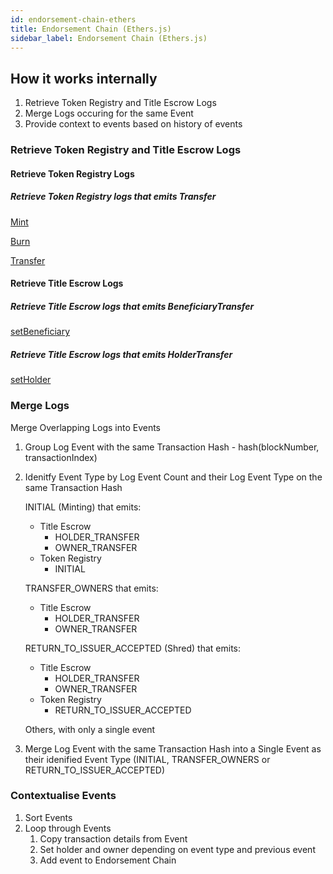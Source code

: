 ```yaml
---
id: endorsement-chain-ethers
title: Endorsement Chain (Ethers.js)
sidebar_label: Endorsement Chain (Ethers.js)
---
```


<!--
```sh
npm install --save @govtechsg/endorsement-chain
```

```ts
import { retrieveEndorsementChain } from "@govtechsg/endorsement-chain";
import { TradeTrustToken__factory } from "@govtechsg/token-registry/contracts";

const tokenRegistry = TradeTrustToken__factory.connect(tokenRegistryAddress, provider);
const tokenId = "0xabcd";
const endorsementChain = retrieveEndorsementChain({ tokenRegistry, tokenId });
console.log(endorsementChain);
```
-->

## How it works internally

1. Retrieve Token Registry and Title Escrow Logs
2. Merge Logs occuring for the same Event
3. Provide context to events based on history of events

### Retrieve Token Registry and Title Escrow Logs

#### Retrieve Token Registry Logs

##### Retrieve Token Registry logs that emits Transfer

[Mint](https://github.com/Open-Attestation/token-registry/blob/f9495dbb716e4a0a818bc08974c2d1efe84b0735/contracts/base/SBTUpgradeable.sol#L236)

[Burn](https://github.com/Open-Attestation/token-registry/blob/f9495dbb716e4a0a818bc08974c2d1efe84b0735/contracts/base/SBTUpgradeable.sol#L259)

[Transfer](https://github.com/Open-Attestation/token-registry/blob/f9495dbb716e4a0a818bc08974c2d1efe84b0735/contracts/base/SBTUpgradeable.sol#L289)

#### Retrieve Title Escrow Logs

##### Retrieve Title Escrow logs that emits BeneficiaryTransfer

[setBeneficiary](https://github.com/Open-Attestation/token-registry/blob/f9495dbb716e4a0a818bc08974c2d1efe84b0735/contracts/TitleEscrow.sol#L268)

##### Retrieve Title Escrow logs that emits HolderTransfer

[setHolder](https://github.com/Open-Attestation/token-registry/blob/f9495dbb716e4a0a818bc08974c2d1efe84b0735/contracts/TitleEscrow.sol#L278)

### Merge Logs

Merge Overlapping Logs into Events

1. Group Log Event with the same Transaction Hash - hash(blockNumber, transactionIndex)
2. Idenitfy Event Type by Log Event Count and their Log Event Type on the same Transaction Hash

   INITIAL (Minting) that emits:

   - Title Escrow
     - HOLDER_TRANSFER
     - OWNER_TRANSFER
   - Token Registry
     - INITIAL

   TRANSFER_OWNERS that emits:

   - Title Escrow
     - HOLDER_TRANSFER
     - OWNER_TRANSFER

   RETURN_TO_ISSUER_ACCEPTED (Shred) that emits:

   - Title Escrow
     - HOLDER_TRANSFER
     - OWNER_TRANSFER
   - Token Registry
     - RETURN_TO_ISSUER_ACCEPTED

   Others, with only a single event

3. Merge Log Event with the same Transaction Hash into a Single Event as their idenified Event Type (INITIAL, TRANSFER_OWNERS or RETURN_TO_ISSUER_ACCEPTED)

### Contextualise Events

1. Sort Events
2. Loop through Events
   1. Copy transaction details from Event
   2. Set holder and owner depending on event type and previous event
   3. Add event to Endorsement Chain
